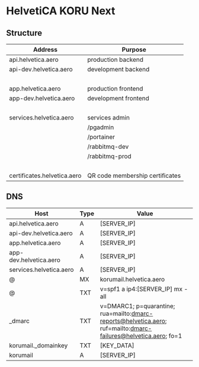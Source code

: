 # HelvetiCA KORU Next

## Structure

| Address | Purpose |
| ------- | ------- |
| api.helvetica.aero | production backend |
| api-dev.helvetica.aero | development backend |
| &nbsp; | &nbsp; |
| app.helvetica.aero | production frontend |
| app-dev.helvetica.aero | development frontend |
| &nbsp; | &nbsp; |
| services.helvetica.aero | services admin |
| | /pgadmin |
| | /portainer |
| | /rabbitmq-dev |
| | /rabbitmq-prod |
| &nbsp; | &nbsp; |
| certificates.helvetica.aero | QR code membership certificates |

## DNS

| Host | Type | Value |
| ---- | ---- | ----- |
| api.helvetica.aero | A | [SERVER_IP] |
| api-dev.helvetica.aero | A | [SERVER_IP] |
| app.helvetica.aero | A | [SERVER_IP] |
| app-dev.helvetica.aero | A | [SERVER_IP] |
| services.helvetica.aero | A | [SERVER_IP] |
| @ | MX | korumail.helvetica.aero |
| @ | TXT | v=spf1 a ip4:[SERVER_IP] mx -all |
| _dmarc | TXT | v=DMARC1; p=quarantine; rua=mailto:dmarc-reports@helvetica.aero; ruf=mailto:dmarc-failures@helvetica.aero; fo=1 |
| korumail._domainkey | TXT | [KEY_DATA] |
| korumail | A | [SERVER_IP] |
